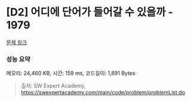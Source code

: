 # [D2] 어디에 단어가 들어갈 수 있을까 - 1979 

[문제 링크](https://swexpertacademy.com/main/code/problem/problemDetail.do?contestProbId=AV5PuPq6AaQDFAUq) 

### 성능 요약

메모리: 24,460 KB, 시간: 159 ms, 코드길이: 1,891 Bytes



> 출처: SW Expert Academy, https://swexpertacademy.com/main/code/problem/problemList.do